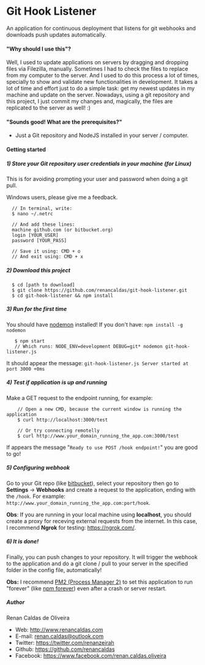 # Git Hook Listener

An application for continuous deployment that listens for git webhooks and downloads push updates automatically.

#### "Why should I use this"?
Well, I used to update applications on servers by dragging and dropping files via Filezilla, manually. Sometimes I had to check the files to replace from my computer to the server. And I used to do this process a lot of times, specially to show and validate new functionalities in development. It takes a lot of time and effort just to do a simple task: get my newest updates in my machine and update on the server. Nowadays, using a git repository and this project, I just commit my changes and, magically, the files are replicated to the server as well! :)  

#### "Sounds good! What are the prerequisites?"

- Just a Git repository and NodeJS installed in your server / computer.

#### Getting started

##### 1) Store your Git repository user credentials in your machine (for Linux)

This is for avoiding prompting your user and password when doing a git pull. 

Windows users, please give me a feedback.

```
  // In terminal, write:
  $ nano ~/.netrc
  
  // And add these lines:
  machine github.com (or bitbucket.org)
  login [YOUR_USER]
  password [YOUR_PASS]
  
  // Save it using: CMD + o
  // And exit using: CMD + x
```
##### 2) Download this project
```
  $ cd [path to download]
  $ git clone https://github.com/renancaldas/git-hook-listener.git
  $ cd git-hook-listener && npm install
```
##### 3) Run for the first time
You should have [nodemon](https://github.com/remy/nodemon) installed! If you don't have: `npm install -g nodemon`
```
   $ npm start
   // Which runs: NODE_ENV=development DEBUG=git* nodemon git-hook-listener.js
```
It should appear the message: `git-hook-listener.js Server started at port 3000 +0ms`

##### 4) Test if application is up and running
Make a GET request to the endpoint running, for example: 
```
    // Open a new CMD, because the current window is running the application
    $ curl http://localhost:3000/test

    // Or try connecting remotelly
    $ curl http://www.your_domain_running_the_app.com:3000/test
```

If appears the message "`Ready to use POST /hook endpoint!`" you are good to go!

##### 5) Configuring webhook
Go to your Git repo (like [bitbucket](https://bitbucket.org/)), select your repository then go to **Settings** -> **Webhooks** and create a request to the application, ending with the `/hook`. For example: `http://www.your_domain_running_the_app.com:port/hook`. 

**Obs**: If you are running in your local machine using **localhost**, you should create a proxy for receving external requests from the internet. In this case, I recommend **Ngrok** for testing: https://ngrok.com/.

##### 6) It is done!
Finally, you can push changes to your repository. It will trigger the webhook to the application and do a git clone / pull to your server in the specified folder in the config file, automatically! 

**Obs:** I recommend [PM2 (Process Manager 2)](https://github.com/Unitech/pm2) to set this application to run "forever" (like [npm forever](https://www.npmjs.com/package/forever)) even after a crash or server restart.

##### Author

Renan Caldas de Oliveira

- Web: http://www.renancaldas.com
- E-mail: renan.caldas@outlook.com
- Twitter: https://twitter.com/renanzeirah
- Github: https://github.com/renancaldas
- Facebook: https://www.facebook.com/renan.caldas.oliveira
